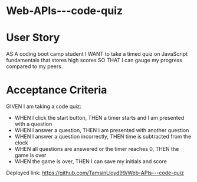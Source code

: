# Web-APIs---code-quiz

# User Story

AS A coding boot camp student
I WANT to take a timed quiz on JavaScript fundamentals that stores high scores
SO THAT I can gauge my progress compared to my peers.

# Acceptance Criteria
GIVEN I am taking a code quiz:
- WHEN I click the start button, THEN a timer starts and I am presented with a question
- WHEN I answer a question, THEN I am presented with another question
- WHEN I answer a question incorrectly, THEN time is subtracted from the clock
- WHEN all questions are answered or the timer reaches 0, THEN the game is over
- WHEN the game is over, THEN I can save my initials and score


Deployed link: https://github.com/TamsinLloyd99/Web-APIs---code-quiz 
